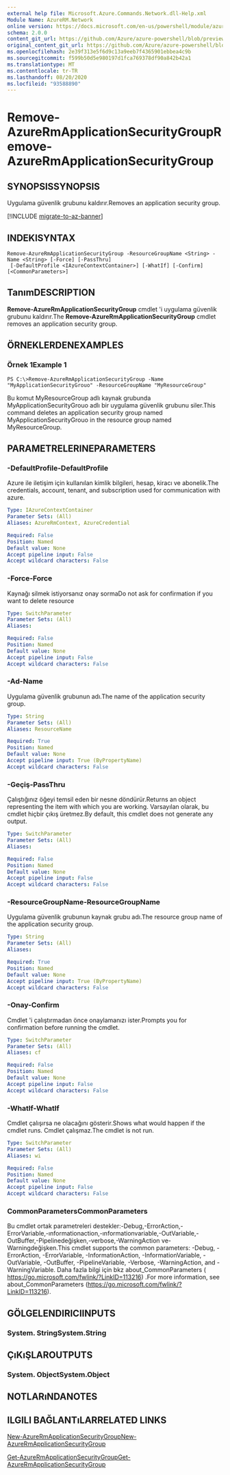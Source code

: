 ```yaml
---
external help file: Microsoft.Azure.Commands.Network.dll-Help.xml
Module Name: AzureRM.Network
online version: https://docs.microsoft.com/en-us/powershell/module/azurerm.network/remove-azurermapplicationsecuritygroup
schema: 2.0.0
content_git_url: https://github.com/Azure/azure-powershell/blob/preview/src/ResourceManager/Network/Commands.Network/help/Remove-AzureRmApplicationSecurityGroup.md
original_content_git_url: https://github.com/Azure/azure-powershell/blob/preview/src/ResourceManager/Network/Commands.Network/help/Remove-AzureRmApplicationSecurityGroup.md
ms.openlocfilehash: 2e39f313e5f6d9c13a9eeb7f4365901ebbea4c9b
ms.sourcegitcommit: f599b50d5e980197d1fca769378df90a842b42a1
ms.translationtype: MT
ms.contentlocale: tr-TR
ms.lasthandoff: 08/20/2020
ms.locfileid: "93588890"
---
```

# <span data-ttu-id="c3a3d-101">Remove-AzureRmApplicationSecurityGroup</span><span class="sxs-lookup"><span data-stu-id="c3a3d-101">Remove-AzureRmApplicationSecurityGroup</span></span>

## <span data-ttu-id="c3a3d-102">SYNOPSIS</span><span class="sxs-lookup"><span data-stu-id="c3a3d-102">SYNOPSIS</span></span>
<span data-ttu-id="c3a3d-103">Uygulama güvenlik grubunu kaldırır.</span><span class="sxs-lookup"><span data-stu-id="c3a3d-103">Removes an application security group.</span></span>

[!INCLUDE [migrate-to-az-banner](../../includes/migrate-to-az-banner.md)]

## <span data-ttu-id="c3a3d-104">INDEKI</span><span class="sxs-lookup"><span data-stu-id="c3a3d-104">SYNTAX</span></span>

```
Remove-AzureRmApplicationSecurityGroup -ResourceGroupName <String> -Name <String> [-Force] [-PassThru]
 [-DefaultProfile <IAzureContextContainer>] [-WhatIf] [-Confirm] [<CommonParameters>]
```

## <span data-ttu-id="c3a3d-105">Tanım</span><span class="sxs-lookup"><span data-stu-id="c3a3d-105">DESCRIPTION</span></span>
<span data-ttu-id="c3a3d-106">**Remove-AzureRmApplicationSecurityGroup** cmdlet 'i uygulama güvenlik grubunu kaldırır.</span><span class="sxs-lookup"><span data-stu-id="c3a3d-106">The **Remove-AzureRmApplicationSecurityGroup** cmdlet removes an application security group.</span></span>

## <span data-ttu-id="c3a3d-107">ÖRNEKLERDEN</span><span class="sxs-lookup"><span data-stu-id="c3a3d-107">EXAMPLES</span></span>

### <span data-ttu-id="c3a3d-108">Örnek 1</span><span class="sxs-lookup"><span data-stu-id="c3a3d-108">Example 1</span></span>
```
PS C:\>Remove-AzureRmApplicationSecurityGroup -Name "MyApplicationSecurityGrouo" -ResourceGroupName "MyResourceGroup"
```

<span data-ttu-id="c3a3d-109">Bu komut MyResourceGroup adlı kaynak grubunda MyApplicationSecurityGrouo adlı bir uygulama güvenlik grubunu siler.</span><span class="sxs-lookup"><span data-stu-id="c3a3d-109">This command deletes an application security group named MyApplicationSecurityGrouo in the resource group named MyResourceGroup.</span></span>

## <span data-ttu-id="c3a3d-110">PARAMETRELERINE</span><span class="sxs-lookup"><span data-stu-id="c3a3d-110">PARAMETERS</span></span>

### <span data-ttu-id="c3a3d-111">-DefaultProfile</span><span class="sxs-lookup"><span data-stu-id="c3a3d-111">-DefaultProfile</span></span>
<span data-ttu-id="c3a3d-112">Azure ile iletişim için kullanılan kimlik bilgileri, hesap, kiracı ve abonelik.</span><span class="sxs-lookup"><span data-stu-id="c3a3d-112">The credentials, account, tenant, and subscription used for communication with azure.</span></span>

```yaml
Type: IAzureContextContainer
Parameter Sets: (All)
Aliases: AzureRmContext, AzureCredential

Required: False
Position: Named
Default value: None
Accept pipeline input: False
Accept wildcard characters: False
```

### <span data-ttu-id="c3a3d-113">-Force</span><span class="sxs-lookup"><span data-stu-id="c3a3d-113">-Force</span></span>
<span data-ttu-id="c3a3d-114">Kaynağı silmek istiyorsanız onay sorma</span><span class="sxs-lookup"><span data-stu-id="c3a3d-114">Do not ask for confirmation if you want to delete resource</span></span>

```yaml
Type: SwitchParameter
Parameter Sets: (All)
Aliases: 

Required: False
Position: Named
Default value: None
Accept pipeline input: False
Accept wildcard characters: False
```

### <span data-ttu-id="c3a3d-115">-Ad</span><span class="sxs-lookup"><span data-stu-id="c3a3d-115">-Name</span></span>
<span data-ttu-id="c3a3d-116">Uygulama güvenlik grubunun adı.</span><span class="sxs-lookup"><span data-stu-id="c3a3d-116">The name of the application security group.</span></span>

```yaml
Type: String
Parameter Sets: (All)
Aliases: ResourceName

Required: True
Position: Named
Default value: None
Accept pipeline input: True (ByPropertyName)
Accept wildcard characters: False
```

### <span data-ttu-id="c3a3d-117">-Geçiş</span><span class="sxs-lookup"><span data-stu-id="c3a3d-117">-PassThru</span></span>
<span data-ttu-id="c3a3d-118">Çalıştığınız öğeyi temsil eden bir nesne döndürür.</span><span class="sxs-lookup"><span data-stu-id="c3a3d-118">Returns an object representing the item with which you are working.</span></span> <span data-ttu-id="c3a3d-119">Varsayılan olarak, bu cmdlet hiçbir çıkış üretmez.</span><span class="sxs-lookup"><span data-stu-id="c3a3d-119">By default, this cmdlet does not generate any output.</span></span>

```yaml
Type: SwitchParameter
Parameter Sets: (All)
Aliases: 

Required: False
Position: Named
Default value: None
Accept pipeline input: False
Accept wildcard characters: False
```

### <span data-ttu-id="c3a3d-120">-ResourceGroupName</span><span class="sxs-lookup"><span data-stu-id="c3a3d-120">-ResourceGroupName</span></span>
<span data-ttu-id="c3a3d-121">Uygulama güvenlik grubunun kaynak grubu adı.</span><span class="sxs-lookup"><span data-stu-id="c3a3d-121">The resource group name of the application security group.</span></span>

```yaml
Type: String
Parameter Sets: (All)
Aliases: 

Required: True
Position: Named
Default value: None
Accept pipeline input: True (ByPropertyName)
Accept wildcard characters: False
```

### <span data-ttu-id="c3a3d-122">-Onay</span><span class="sxs-lookup"><span data-stu-id="c3a3d-122">-Confirm</span></span>
<span data-ttu-id="c3a3d-123">Cmdlet 'i çalıştırmadan önce onaylamanızı ister.</span><span class="sxs-lookup"><span data-stu-id="c3a3d-123">Prompts you for confirmation before running the cmdlet.</span></span>

```yaml
Type: SwitchParameter
Parameter Sets: (All)
Aliases: cf

Required: False
Position: Named
Default value: None
Accept pipeline input: False
Accept wildcard characters: False
```

### <span data-ttu-id="c3a3d-124">-WhatIf</span><span class="sxs-lookup"><span data-stu-id="c3a3d-124">-WhatIf</span></span>
<span data-ttu-id="c3a3d-125">Cmdlet çalışırsa ne olacağını gösterir.</span><span class="sxs-lookup"><span data-stu-id="c3a3d-125">Shows what would happen if the cmdlet runs.</span></span>
<span data-ttu-id="c3a3d-126">Cmdlet çalışmaz.</span><span class="sxs-lookup"><span data-stu-id="c3a3d-126">The cmdlet is not run.</span></span>

```yaml
Type: SwitchParameter
Parameter Sets: (All)
Aliases: wi

Required: False
Position: Named
Default value: None
Accept pipeline input: False
Accept wildcard characters: False
```

### <span data-ttu-id="c3a3d-127">CommonParameters</span><span class="sxs-lookup"><span data-stu-id="c3a3d-127">CommonParameters</span></span>
<span data-ttu-id="c3a3d-128">Bu cmdlet ortak parametreleri destekler:-Debug,-ErrorAction,-ErrorVariable,-ınformationaction,-ınformationvariable,-OutVariable,-OutBuffer,-Pipelinedeğişken,-verbose,-WarningAction ve-Warningdeğişken.</span><span class="sxs-lookup"><span data-stu-id="c3a3d-128">This cmdlet supports the common parameters: -Debug, -ErrorAction, -ErrorVariable, -InformationAction, -InformationVariable, -OutVariable, -OutBuffer, -PipelineVariable, -Verbose, -WarningAction, and -WarningVariable.</span></span> <span data-ttu-id="c3a3d-129">Daha fazla bilgi için bkz about_CommonParameters ( https://go.microsoft.com/fwlink/?LinkID=113216) .</span><span class="sxs-lookup"><span data-stu-id="c3a3d-129">For more information, see about_CommonParameters (https://go.microsoft.com/fwlink/?LinkID=113216).</span></span>

## <span data-ttu-id="c3a3d-130">GÖLGELENDIRICI</span><span class="sxs-lookup"><span data-stu-id="c3a3d-130">INPUTS</span></span>

### <span data-ttu-id="c3a3d-131">System. String</span><span class="sxs-lookup"><span data-stu-id="c3a3d-131">System.String</span></span>

## <span data-ttu-id="c3a3d-132">ÇıKıŞLAR</span><span class="sxs-lookup"><span data-stu-id="c3a3d-132">OUTPUTS</span></span>

### <span data-ttu-id="c3a3d-133">System. Object</span><span class="sxs-lookup"><span data-stu-id="c3a3d-133">System.Object</span></span>

## <span data-ttu-id="c3a3d-134">NOTLARıNDA</span><span class="sxs-lookup"><span data-stu-id="c3a3d-134">NOTES</span></span>

## <span data-ttu-id="c3a3d-135">ILGILI BAĞLANTıLAR</span><span class="sxs-lookup"><span data-stu-id="c3a3d-135">RELATED LINKS</span></span>

[<span data-ttu-id="c3a3d-136">New-AzureRmApplicationSecurityGroup</span><span class="sxs-lookup"><span data-stu-id="c3a3d-136">New-AzureRmApplicationSecurityGroup</span></span>](./New-AzureRmApplicationSecurityGroup.md)

[<span data-ttu-id="c3a3d-137">Get-AzureRmApplicationSecurityGroup</span><span class="sxs-lookup"><span data-stu-id="c3a3d-137">Get-AzureRmApplicationSecurityGroup</span></span>](./Get-AzureRmApplicationSecurityGroup.md)
